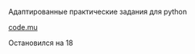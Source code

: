 Адаптированные практические задания для python

[code.mu](https://code.mu/ru/javascript/book/oop/)

Остановился на 18
